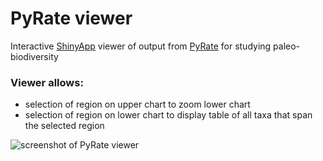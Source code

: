 # PyRate viewer #
Interactive [ShinyApp](https://shiny.posit.co/) viewer of output from [PyRate](https://github.com/dsilvestro/PyRate) for studying paleo-biodiversity

### Viewer allows: ###

* selection of region on upper chart to zoom lower chart
* selection of region on lower chart to display table of all taxa that span the selected region

![screenshot of PyRate viewer](https://github.com/wrf/oceanography_scripts/blob/master/pyrate_viewer/pyrate_viewer_screenshot_w_data)


